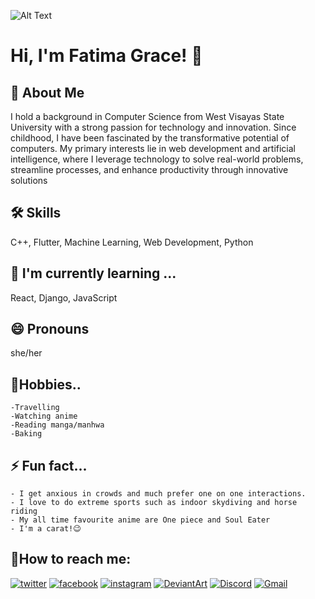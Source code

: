  ![Alt Text](https://media.giphy.com/media/vFKqnCdLPNOKc/giphy.gif)


# Hi, I'm Fatima Grace! 👋


## 🚀 About Me
I hold a background in Computer Science from West Visayas State University with a strong passion for technology and innovation. Since childhood, I have been fascinated by the transformative potential of computers. My primary interests lie in web development and artificial intelligence, where I leverage technology to solve real-world problems, streamline processes, and enhance productivity through innovative solutions

## 🛠 Skills
 C++, Flutter, Machine Learning, Web Development, Python

## 🧠 I'm currently learning ...
 React, Django, JavaScript

## 😄 Pronouns 
she/her

## 🏇Hobbies..
    -Travelling
    -Watching anime
    -Reading manga/manhwa
    -Baking
    
## ⚡️ Fun fact...
    - I get anxious in crowds and much prefer one on one interactions.
    - I love to do extreme sports such as indoor skydiving and horse riding
    - My all time favourite anime are One piece and Soul Eater
    - I'm a carat!😉


## 🔗How to reach me:
[![twitter](https://img.shields.io/badge/twitter-1DA1F2?style=for-the-badge&logo=twitter&logoColor=white)](https://twitter.com/Didaygrace770)
[![facebook](https://img.shields.io/badge/Facebook-1877F2?style=for-the-badge&logo=facebook&logoColor=white)](https://web.facebook.com/fatimagrace.apinan.5)
[![instagram](https://img.shields.io/badge/Instagram-E4405F?style=for-the-badge&logo=instagram&logoColor=white)](https://www.instagram.com/thats.grazy.grace)
[![DeviantArt](https://img.shields.io/badge/DeviantArt-05CC47?style=for-the-badge&logo=deviantart&logoColor=white)](https://www.deviantart.com/freyrgrace)
[![Discord](https://img.shields.io/badge/Discord-5865F2?style=for-the-badge&logo=discord&logoColor=white)](https://discord.com/channels/@[3VE]FreyaGrace#0548)
[![Gmail](https://img.shields.io/badge/Gmail-D14836?style=for-the-badge&logo=gmail&logoColor=white)](mailto:email:fatimagrace.apinan@wvsu.edu.ph)
